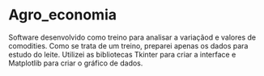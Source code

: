 # Agro_economia
Software desenvolvido como treino para analisar a variaçãod e valores de comodities. Como se trata de um treino, preparei apenas os dados para estudo do leite.
Utilizei as bibliotecas Tkinter para criar a interface e Matplotlib para criar o gráfico de dados.
